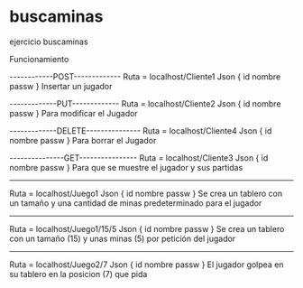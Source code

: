 # buscaminas
ejercicio buscaminas

Funcionamiento

------------POST-------------
Ruta = localhost/Cliente1
Json {
    id
    nombre
    passw
}
Insertar un jugador 

-------------PUT-------------
Ruta = localhost/Cliente2
Json {
    id
    nombre
    passw
}
Para modificar el Jugador

-------------DELETE---------------
Ruta = localhost/Cliente4
Json {
    id
    nombre
    passw
}
Para borrar el Jugador

---------------GET----------------
Ruta = localhost/Cliente3
Json {
    id
    nombre
    passw
}
Para que se muestre el jugador y sus partidas
_____________________________________________

Ruta = localhost/Juego1
Json {
    id
    nombre
    passw
}
Se crea un tablero con un tamaño y una cantidad de minas predeterminado para el jugador
_____________________________________________

Ruta = localhost/Juego1/15/5
Json {
    id
    nombre
    passw
}
Se crea un tablero con un tamaño (15) y unas minas (5) por petición del jugador
_____________________________________________

Ruta = localhost/Juego2/7
Json {
    id
    nombre
    passw
}
El jugador golpea en su tablero en la posicion (7) que pida
